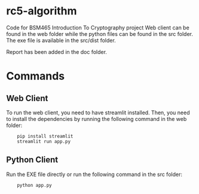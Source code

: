 # rc5-algorithm
Code for BSM465 Introduction To Cryptography project
Web client can be found in the web folder while the python files can be found in the src folder.
The exe file is available in the src/dist folder.

Report has been added in the doc folder.


# Commands 
## Web Client
To run the web client, you need to have streamlit installed. Then, you need to install the dependencies by running the following command in the web folder:
```
    pip install streamlit
    streamlit run app.py
```

## Python Client
Run the EXE file directly or run the following command in the src folder:
```
    python app.py
```

